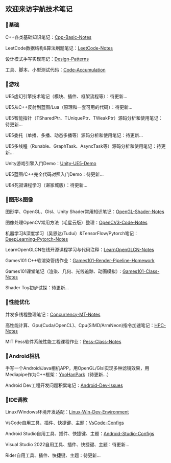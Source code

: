 ## 欢迎来访宇航技术笔记

### 🌱基础

C++各类基础知识笔记：[Cpp-Basic-Notes](https://github.com/AstroWYH/Cpp-Basic-Notes)

LeetCode数据结构&算法刷题笔记：[LeetCode-Notes](https://github.com/AstroWYH/LeetCode-Notes)

设计模式手写实现笔记：[Design-Patterns](https://github.com/AstroWYH/Design-Patterns)

工具、脚本、小型测试代码：[Code-Accumulation](https://github.com/AstroWYH/Code-Accumulation)

### 🌱游戏

UE5虚幻引擎技术笔记（模块、插件、框架流程等）：待更新...

UE5从C++反射到蓝图/Lua（原理和一套可用的代码）：待更新...

UE5智能指针（TSharedPtr、TUniquePtr、TWeakPtr）源码分析和使用笔记：待更新...

UE5委托（单播、多播、动态多播等）源码分析和使用笔记：待更新...

UE5多线程（Runable、GraphTask、AsyncTask等）源码分析和使用笔记：待更新...

Unity游戏引擎入门Demo：[Unity-UE5-Demo](https://github.com/AstroWYH/Unity-UE5-Demo)

UE5蓝图/C++完全代码对照入门Demo：待更新...

UE4死寂课程学习（谌家城版）：待更新...

### 🌱图形&图像

图形学、OpenGL、Glsl、Unity Shader常用知识笔记：[OpenGL-Shader-Notes](https://github.com/AstroWYH/OpenGL-Shader-Notes)

图像处理OpenCV常用方法（毛星云版）整理：[OpenCV3-Code-Notes](https://github.com/AstroWYH/OpenCV3-Code-Notes)

机器学习&深度学习（吴恩达/Tudui）&TensorFlow/Pytorch笔记：[DeepLearning-Pytorch-Notes](https://github.com/AstroWYH/DeepLearning-Pytorch-Notes)

LearnOpenGLCN在线开源课程学习与代码注释：[LearnOpenGLCN-Notes](https://github.com/AstroWYH/LearnOpenGLCN-Notes)

Games101 C++软渲染管线作业：[Games101-Render-Pipeline-Homework](https://github.com/AstroWYH/Games101-Render-Pipeline-Homework)

Games101课堂笔记（渲染、几何、光线追踪、动画模拟）：[Games101-Class-Notes](https://github.com/AstroWYH/Games101-Class-Notes)

Shader Toy初步试探：待更新...

### 🌱性能优化

并发多线程整理笔记：[Concurrency-MT-Notes](https://github.com/AstroWYH/Concurrency-MT-Notes)

高性能计算、Gpu(Cuda/OpenCL)、Cpu(SIMD/ArmNeon)指令加速笔记：[HPC-Notes](https://github.com/AstroWYH/HPC-Notes)

MIT Pess软件系统性能工程课程作业：[Pess-Class-Notes](https://github.com/AstroWYH/Pess-Class-Notes)

### 🌱Android相机

手写一个Android/Java相机APP，用OpenGL/Glsl实现多种滤镜效果，用Mediapipe作为C++框架：[YooHanPark](https://github.com/AstroWYH/YooHanPark)（待更新...）

Android Dev工程开发问题积累笔记：[Android-Dev-Issues](https://github.com/AstroWYH/Android-Dev-Issues)

### 🌱IDE调教

Linux/Windows环境开发适配：[Linux-Win-Dev-Environment](https://github.com/AstroWYH/Linux-Win-Dev-Environment)

VsCode自用工具、插件、快捷键、主题：[VsCode-Configs](https://github.com/AstroWYH/VsCode-Configs)

Android Studio自用工具、插件、快捷键、主题：[Android-Studio-Configs](https://github.com/AstroWYH/Android-Studio-Configs)

Visual Studio 2022自用工具、插件、快捷键、主题：待更新...

Rider自用工具、插件、快捷键、主题：待更新...

<!--
**AstroWYH/AstroWYH** is a ✨ _special_ ✨ repository because its `README.md` (this file) appears on your GitHub profile.

Here are some ideas to get you started:

- 🔭 I’m currently working on ...
- 🌱 I’m currently learning ...
- 👯 I’m looking to collaborate on ...
- 🤔 I’m looking for help with ...
- 💬 Ask me about ...
- 📫 How to reach me: ...
- 😄 Pronouns: ...
- ⚡ Fun fact: ...👋
-->

